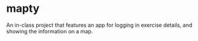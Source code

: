 # mapty
An in-class project that features an app for logging in exercise details, and showing the information on a map.
